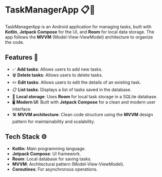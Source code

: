 # TaskManagerApp 📋🚀

TaskManagerApp is an Android application for managing tasks, built with **Kotlin**, **Jetpack Compose** for the UI, and **Room** for local data storage. The app follows the **MVVM** (Model-View-ViewModel) architecture to organize the code.

## Features 🌟

- ✅ **Add tasks**: Allows users to add new tasks.
- 🗑️ **Delete tasks**: Allows users to delete tasks.
- ✏️ **Edit tasks**: Allows users to edit the details of an existing task.
- 📋 **List tasks**: Displays a list of tasks saved in the database.
- 💾 **Local storage**: Uses **Room** for local task storage in a SQLite database.
- 🖥️ **Modern UI**: Built with **Jetpack Compose** for a clean and modern user interface.
- 🛠️ **MVVM architecture**: Clean code structure using the **MVVM** design pattern for maintainability and scalability.

## Tech Stack ⚙️

- **Kotlin**: Main programming language.
- **Jetpack Compose**: UI framework.
- **Room**: Local database for saving tasks.
- **MVVM**: Architectural pattern (Model-View-ViewModel).
- **Coroutines**: For asynchronous operations.

